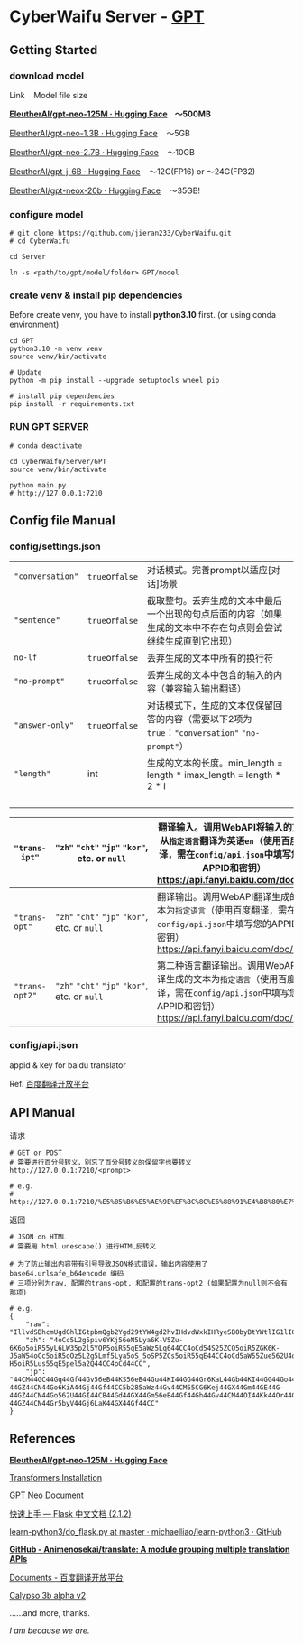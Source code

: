 # CyberWaifu Server - <u>GPT</u>

## Getting Started

### download model

Link    Model file size

**[EleutherAI/gpt-neo-125M · Hugging Face](https://huggingface.co/EleutherAI/gpt-neo-125M)    ～500MB**

[EleutherAI/gpt-neo-1.3B · Hugging Face](https://huggingface.co/EleutherAI/gpt-neo-1.3B)    ～5GB

[EleutherAI/gpt-neo-2.7B · Hugging Face](https://huggingface.co/EleutherAI/gpt-neo-2.7B)    ～10GB

[EleutherAI/gpt-j-6B · Hugging Face](https://huggingface.co/EleutherAI/gpt-j-6B)    ～12G(FP16) or ～24G(FP32)

[EleutherAI/gpt-neox-20b · Hugging Face](https://huggingface.co/EleutherAI/gpt-neox-20b)    ～35GB!

### configure model

```shell
# git clone https://github.com/jieran233/CyberWaifu.git
# cd CyberWaifu

cd Server

ln -s <path/to/gpt/model/folder> GPT/model
```

### create venv & install pip dependencies

Before create venv, you have to install **python3.10** first. (or using conda environment)

```shell
cd GPT
python3.10 -m venv venv
source venv/bin/activate

# Update
python -m pip install --upgrade setuptools wheel pip

# install pip dependencies
pip install -r requirements.txt
```

### RUN GPT SERVER

```shell
# conda deactivate

cd CyberWaifu/Server/GPT
source venv/bin/activate

python main.py
# http://127.0.0.1:7210
```

## Config file Manual

### config/settings.json

|                  |                 |                                                                   |
| ---------------- | --------------- | ----------------------------------------------------------------- |
| `"conversation"` | `true`or`false` | 对话模式。完善prompt以适应[对话]场景                                            |
| `"sentence"`     | `true`or`false` | 截取整句。丢弃生成的文本中最后一个出现的句点后面的内容（如果生成的文本中不存在句点则会尝试继续生成直到它出现）           |
| `no-lf`          | `true`or`false` | 丢弃生成的文本中所有的换行符                                                    |
| `"no-prompt"`    | `true`or`false` | 丢弃生成的文本中包含的输入的内容（兼容输入输出翻译）                                        |
| `"answer-only"`  | `true`or`false` | 对话模式下，生成的文本仅保留回答的内容（需要以下2项为`true`：`"conversation"` `"no-prompt"`） |
| `"length"`       | int             | 生成的文本的长度。min_length = length * imax_length = length * 2 * i       |
|                  |                 |                                                                   |
|                  |                 |                                                                   |
|                  |                 |                                                                   |
|                  |                 |                                                                   |



| `"trans-ipt"`  | `"zh"` `"cht"` `"jp"` `"kor"`, etc. or `null` | 翻译输入。调用WebAPI将输入的文本从`指定语言`翻译为英语`en`（使用百度翻译，需在`config/api.json`中填写您的APPID和密钥）https://api.fanyi.baidu.com/doc/21 |
| -------------- | --------------------------------------------- | -------------------------------------------------------------------------------------------------------------- |
| `"trans-opt"`  | `"zh"` `"cht"` `"jp"` `"kor"`, etc. or `null` | 翻译输出。调用WebAPI翻译生成的文本为`指定语言`（使用百度翻译，需在`config/api.json`中填写您的APPID和密钥）https://api.fanyi.baidu.com/doc/21         |
| `"trans-opt2"` | `"zh"` `"cht"` `"jp"` `"kor"`, etc. or `null` | 第二种语言翻译输出。调用WebAPI翻译生成的文本为`指定语言`（使用百度翻译，需在`config/api.json`中填写您的APPID和密钥）https://api.fanyi.baidu.com/doc/21    |

### config/api.json

appid & key for baidu translator

Ref. [百度翻译开放平台](https://api.fanyi.baidu.com/manage/developer)

## API Manual

请求

```
# GET or POST
# 需要进行百分号转义，别忘了百分号转义的保留字也要转义
http://127.0.0.1:7210/<prompt>

# e.g.
# http://127.0.0.1:7210/%E5%85%B6%E5%AE%9E%EF%BC%8C%E6%88%91%E4%B8%80%E7%9B%B4%E5%96%9C%E6%AC%A2%E7%9D%80%E4%BD%A0%E3%80%82
```

返回

```
# JSON on HTML
# 需要用 html.unescape() 进行HTML反转义

# 为了防止输出内容带有引号导致JSON格式错误，输出内容使用了 base64.urlsafe_b64encode 编码
# 三项分别为raw, 配置的trans-opt, 和配置的trans-opt2 (如果配置为null则不会有那项)

# e.g.
{
    "raw": "IllvdSBhcmUgdGhlIGtpbmQgb2Ygd29tYW4gd2hvIHdvdWxkIHRyeSB0byBtYWtlIG1lIGxvb2sgbGlrZSBJIGFtLiIgSSB0aGVuIHRvbGQgaGVyICJJIHRoaW5rIHlvdSB3b3VsZCBhbHNvIGJlIHdpbGxpbmcgdG8gbGlzdGVuIHRvIG1lLiIgU2hlIHJlcGxpZWQgIkkgdW5kZXJzdGFuZCIsIGFuZCB3ZSBtb3ZlZCBvbnRvICJUb2lsJ3MgbmV3IHBsYWNlLi4udG8gc3BlbmQgb3VyIGRheXMu",
    "zh": "4oCc5L2g5piv6YKj56eN5Lya6K-V5Zu-6K6p5oiR55yL6LW35p2l5YOP5oiR55qE5aWz5Lq644CC4oCd54S25ZCO5oiR5ZGK6K-J5aW54oCc5oiR5oOz5L2g5Lmf5Lya5oS_5oSP5ZCs5oiR55qE44CC4oCd5aW55Zue562U4oCc5oiR55CG6Kej4oCd77yM54S25ZCO5oiR5Lus5pCs5Yiw5LqG4oCc5omY5LyK5bCU55qE5paw5Zyw5pa54oCm4oCm5bqm6L-H5oiR5Lus55qE5pel5a2Q44CC4oCd44CC",
    "jp": "44CM44GC44Gq44Gf44Gv56eB44KS56eB44Gu44KI44GG44Gr6KaL44Gb44KI44GG44Go44GZ44KL5aWz5oCn44Gn44GZ44CN44Gd44GX44Gm56eB44Gv5b285aWz44Gr44CM44GC44Gq44Gf44KC56eB44Gu6KiA44GG44GT44Go44KS6IGe44GE44Gm44GP44KM44KL44Go5oCd44GE44G-44GZ44CN44Go6KiA44Gj44Gf44CC5b285aWz44Gv44CM55CG6Kej44GX44Gm44GE44G-44GZ44CN44Go562U44GI44CB44Gd44GX44Gm56eB44Gf44Gh44Gv44CM44OI44Kk44Or44Gu5paw44GX44GE5aC05omA4oCm4oCm56eB44Gf44Gh44Gu5pel44CF44KS6YGO44GU44GX44G-44GZ44CN44Gr5byV44Gj6LaK44GX44Gf44CC"
}
```

## References

**[EleutherAI/gpt-neo-125M · Hugging Face](https://huggingface.co/EleutherAI/gpt-neo-125M)**

[Transformers Installation](https://huggingface.co/docs/transformers/installation)

[GPT Neo Document](https://huggingface.co/docs/transformers/model_doc/gpt_neo)

[快速上手 &#8212; Flask 中文文档 (2.1.2)](https://dormousehole.readthedocs.io/en/2.1.2/quickstart.html)

[learn-python3/do_flask.py at master · michaelliao/learn-python3 · GitHub](https://github.com/michaelliao/learn-python3/blob/master/samples/web/do_flask.py)

**[GitHub - Animenosekai/translate: A module grouping multiple translation APIs](https://github.com/Animenosekai/translate)**

[Documents - 百度翻译开放平台](https://api.fanyi.baidu.com/doc/21)

[Calypso 3b alpha v2](https://huggingface.co/Xilabs/calypso-3b-alpha-v2)

......and more, thanks.

*I am because we are.*
